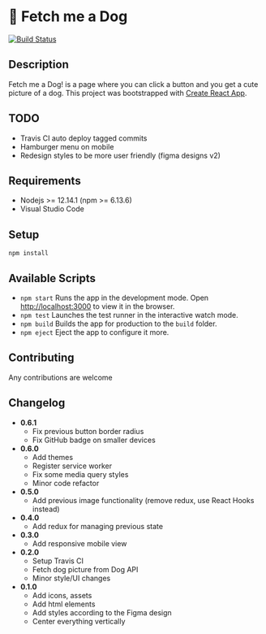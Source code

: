 # 🐶 Fetch me a Dog

[![Build Status](https://travis-ci.org/szenadam/fetch-me-a-dog.svg?branch=master)](https://travis-ci.org/szenadam/fetch-me-a-dog)

## Description

Fetch me a Dog! is a page where you can click a button and you get a cute picture of a dog.
This project was bootstrapped with [Create React App](https://github.com/facebook/create-react-app).

## TODO

- Travis CI auto deploy tagged commits
- Hamburger menu on mobile
- Redesign styles to be more user friendly (figma designs v2)

## Requirements

- Nodejs >= 12.14.1 (npm >= 6.13.6)
- Visual Studio Code

## Setup

`npm install`

## Available Scripts

- `npm start` Runs the app in the development mode. Open [http://localhost:3000](http://localhost:3000) to view it in the browser.
- `npm test` Launches the test runner in the interactive watch mode.
- `npm build` Builds the app for production to the `build` folder.
- `npm eject` Eject the app to configure it more.

## Contributing

Any contributions are welcome

## Changelog

- **0.6.1**
  - Fix previous button border radius
  - Fix GitHub badge on smaller devices
- **0.6.0**
  - Add themes
  - Register service worker
  - Fix some media query styles
  - Minor code refactor
- **0.5.0**
  - Add previous image functionality (remove redux, use React Hooks instead)
- **0.4.0**
  - Add redux for managing previous state
- **0.3.0**
  - Add responsive mobile view
- **0.2.0**
  - Setup Travis CI
  - Fetch dog picture from Dog API
  - Minor style/UI changes
- **0.1.0**
  - Add icons, assets
  - Add html elements
  - Add styles according to the Figma design
  - Center everything vertically